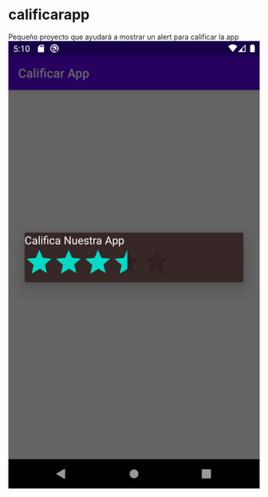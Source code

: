 # calificarapp
Pequeño proyecto que ayudará a mostrar un alert para calificar la app
![Vista General](activity_main.png)
